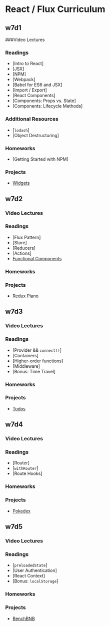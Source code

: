 # React / Flux Curriculum

## w7d1

###Video Lectures

### Readings

- [Intro to React]
- [JSX]
- [NPM]
- [Webpack]
- [Babel for ES6 and JSX]
- [Import / Export]
- [React Components]
- [Components: Props vs. State]
- [Components: Lifecycle Methods]

### Additional Resources
- [`lodash`]
- [Object Destructuring]

### Homeworks
- [Getting Started with NPM]

### Projects

- [Widgets][widgets]

[widgets]: ../projects/widgets

## w7d2

### Video Lectures

### Readings

- [Flux Pattern]
- [Store]
- [Reducers]
- [Actions]
- [Functional Components][functional-components]

### Homeworks

### Projects

- [Redux Piano][redux-piano]

[redux-piano]: ../projects/redux_piano
[functional-components]: https://facebook.github.io/react/blog/2015/10/07/react-v0.14.html#stateless-functional-components

## w7d3

### Video Lectures

### Readings

- [Provider && `connect()`]
- [Containers]
- [Higher-order functions]
- [Middleware]
- [Bonus: Time Travel]

### Homeworks

### Projects

- [Todos][todos]

[todos]: ../projects/todos

## w7d4

### Video Lectures

### Readings

- [Router]
- [`withRouter`]
- [Route Hooks]

### Homeworks

### Projects

- [Pokedex][pokedex]

[pokedex]: ../projects/pokedex

## w7d5

### Video Lectures

### Readings

- [`preloadedState`]
- [User Authentication]
- [React Context]
- [Bonus: `localStorage`]

### Homeworks

### Projects

- [BenchBNB][bench-bnb]

[bench-bnb]: ../projects/bench_bnb

